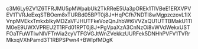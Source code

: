 c3M6Ly9ZV1Z6TFRJMU5pMWpabUk2TkRReE5Ua3pOREk1TlVBeE1ERXVPVEV1TVRJeExqSTBOem8xTURBd05BPT0j8J+HqPCfh7NDTl8wMgpzczovL1lXVnpMVEkxTmkxblkyMDZaVFJHUTFkeVozQnJhbWt6VVZsQU1UTTBMakU1TlM0eE9UWXVPREU2T1RFd01RPT0j8J+PgVpaXzA3CnNzOi8vWVdWekxUSTFOaTFuWTIwNlVFTnVia2cyVTFGVGJtWnZVekkzUURFek5DNHhPVFV1TVRrMkxqVXhPamd3T1RBPSPwn4+BWlpfMDgK